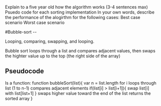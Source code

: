 Explain to a five year old how the algorithm works (3-4 sentences max)
Psuedo code for each sorting implementation
In your own words, describe the performance of the alogirthm for the following cases:
Best case scenario
Worst case scenario

#Bubble-sort --

Looping, comparing, swapping, and looping.

Bubble sort loops through a list and compares adjacent values, then swaps the highter value up to the top (the right side of the array)

Pseudocode
--

Is a function:
  function bubbleSort(list){
    var n = list.length
    for i loops through list (1 to n-1)
      compares adjacent elements
        if(list[i] > list[i+1]){
        swap list[i] with list[list+1]
        }
        swaps higher value toward the end of the list
    returns the sorted array
  }

